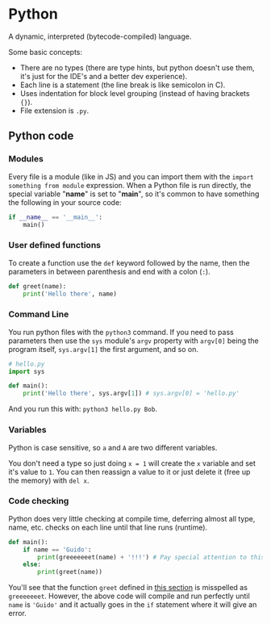 # Python
A dynamic, interpreted (bytecode-compiled) language. 

Some basic concepts:
* There are no types (there are type hints, but python doesn't use them, it's just for the IDE's and a better dev experience).
* Each line is a statement (the line break is like semicolon in C).
* Uses indentation for block level grouping (instead of having brackets `{}`).
* File extension is `.py`.

## Python code

### Modules
Every file is a module (like in JS) and you can import them with the `import something from module` expression. When a Python file is run directly, the special variable "__name__" is set to "__main__", so it's common to have something the following in your source code:
```python
if __name__ == '__main__':
    main()
```

### User defined functions
To create a function use the `def` keyword followed by the name, then the parameters in between parenthesis and end with a colon (`:`).
```python
def greet(name):
	print('Hello there', name)
```

### Command Line
You run python files with the `python3` command. If you need to pass parameters then use the `sys` module's `argv` property with `argv[0]` being the program itself, `sys.argv[1]` the first argument, and so on.
```python
# hello.py
import sys

def main():
    print('Hello there', sys.argv[1]) # sys.argv[0] = 'hello.py'
```
And you run this with: `python3 hello.py Bob`.

### Variables
Python is case sensitive, so `a` and `A` are two different variables.

You don't need a type so just doing `x = 1` will create the `x` variable and set it's value to `1`. You can then reassign a value to it or just delete it (free up the memory) with `del x`.

### Code checking
Python does very little checking at compile time, deferring almost all type, name, etc. checks on each line until that line runs (runtime).
```python
def main():
    if name == 'Guido':
        print(greeeeeeet(name) + '!!!') # Pay special attention to this line!!!
    else:
        print(greet(name))
```
You'll see that the function `greet` defined in [this section](#user-defined-functions) is misspelled as `greeeeeeet`. However, the above code will compile and run perfectly until `name` is `'Guido'` and it actually goes in the `if` statement where it will give an error.
